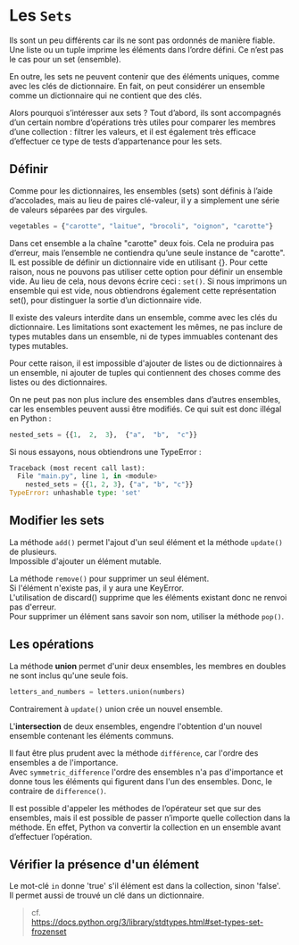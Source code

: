 # **Les `Sets`**

Ils sont un peu différents car ils ne sont pas ordonnés de manière fiable. Une liste ou un tuple imprime les éléments dans l’ordre défini. Ce n’est pas le cas pour un set (ensemble).

En outre, les sets ne peuvent contenir que des éléments uniques, comme avec les clés de dictionnaire. En fait, on peut considérer un ensemble comme un dictionnaire qui ne contient que des clés.

Alors pourquoi s’intéresser aux sets ? Tout d’abord, ils sont accompagnés d’un certain nombre d’opérations très utiles pour comparer les membres d’une collection : filtrer les valeurs, et il est également très efficace d’effectuer ce type de tests d’appartenance pour les sets.

## **Définir**

Comme pour les dictionnaires, les ensembles (sets) sont définis à l’aide d’accolades, mais au lieu de paires clé-valeur, il y a simplement une série de valeurs séparées par des virgules.
```py
vegetables = {"carotte", "laitue", "brocoli", "oignon", "carotte"}
```
Dans cet ensemble a la chaîne "carotte" deux fois. Cela ne produira pas d’erreur, mais l’ensemble ne contiendra qu’une seule instance de "carotte".
IL est possible de  définir un dictionnaire vide en utilisant {}. Pour cette raison, nous ne pouvons pas utiliser cette option pour définir un ensemble vide. Au lieu de cela, nous devons écrire ceci : `set()`.
Si nous imprimons un ensemble qui est vide, nous obtiendrons également cette représentation set(), pour distinguer la sortie d’un dictionnaire vide.

Il existe des valeurs interdite dans un ensemble, comme avec les clés du dictionnaire. Les limitations sont exactement les mêmes, ne pas inclure de types mutables dans un ensemble, ni de types immuables contenant des types mutables.

Pour cette raison, il est impossible d'ajouter de listes ou de dictionnaires à un ensemble, ni ajouter de tuples qui contiennent des choses comme des listes ou des dictionnaires.

On ne peut pas non plus inclure des ensembles dans d’autres ensembles, car les ensembles peuvent aussi être modifiés. Ce qui suit est donc illégal en Python :
```py
nested_sets = {{1,  2,  3},  {"a",  "b",  "c"}}
```
Si nous essayons, nous obtiendrons une TypeError :
```py
Traceback (most recent call last):
  File "main.py", line 1, in <module>
    nested_sets = {{1, 2, 3}, {"a", "b", "c"}}
TypeError: unhashable type: 'set'
```

## **Modifier les sets**

La méthode `add()` permet l'ajout d'un seul élément et la méthode `update()` de plusieurs.  
Impossible d'ajouter un élément mutable.

La méthode `remove()` pour supprimer un seul élément.  
Si l'élément n'existe pas, il y aura une KeyError.  
L'utilisation de discard() supprime que les éléments existant donc ne renvoi pas d'erreur.  
Pour supprimer un élément sans savoir son nom, utiliser la méthode `pop()`.

## **Les opérations**

La méthode **union** permet d'unir deux ensembles, les membres en doubles ne sont inclus qu'une seule fois.
```py
letters_and_numbers = letters.union(numbers)
```
Contrairement à `update()` union crée un nouvel ensemble.  

L'**intersection** de deux ensembles, engendre l'obtention d'un nouvel ensemble contenant les éléments communs.  

Il faut être plus prudent avec la méthode `différence`, car l'ordre des ensembles a de l'importance.  
Avec `symmetric_difference` l'ordre des ensembles n'a pas d'importance et donne tous les éléments qui figurent dans l'un des ensembles. Donc, le contraire de `difference()`.  

Il est possible d'appeler les méthodes de l’opérateur set que sur des ensembles, mais il est possible de passer n’importe quelle collection dans la méthode. En effet, Python va convertir la collection en un ensemble avant d’effectuer l’opération.

## Vérifier la présence d'un élément

Le mot-clé `in` donne 'true' s'il élément est dans la collection, sinon 'false'.  
Il permet aussi de trouvé un clé dans un dictionnaire.

> cf.  
https://docs.python.org/3/library/stdtypes.html#set-types-set-frozenset